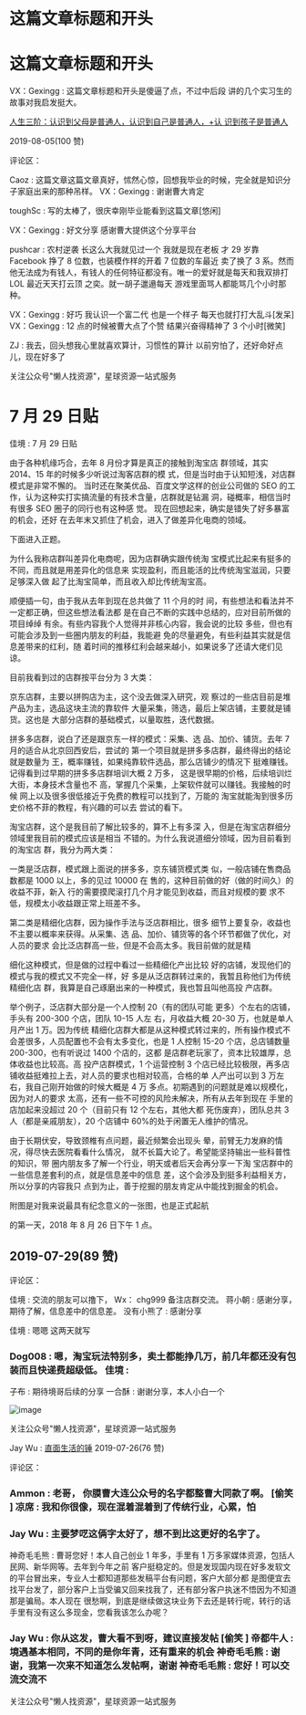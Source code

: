 # 这篇文章标题和开头

# 这篇文章标题和开头

VX：Gexingg : 这篇文章标题和开头是傻逼了点，不过中后段 讲的几个实习生的故事对我启发挺大。

[人生三阶：认识到父母是普通人，认识到自己是普通人，](https://mp.weixin.qq.com/s/LJb_WD9WcmMaSx6MA_egKg)[+](https://mp.weixin.qq.com/s/LJb_WD9WcmMaSx6MA_egKg)[认 识到孩子是普通人](https://mp.weixin.qq.com/s/LJb_WD9WcmMaSx6MA_egKg)

2019-08-05(100 赞)

评论区：

Caoz : 这篇文章这篇文章真好，怵然心惊，回想我毕业的时候，完全就是知识分子家庭出来的那种吊样。 VX：Gexingg : 谢谢曹大肯定

toughSc : 写的太棒了，很庆幸刚毕业能看到这篇文章[悠闲]

VX：Gexingg : 好文分享 感谢曹大提供这个分享平台

pushcar : 农村逆袭 长这么大我就见过一个 我就是现在老板 才 29 岁靠 Facebook 挣了 8 位数，也装模作样的开着 7 位数的车最近 卖了换了 3 系。然而他无法成为有钱人，有钱人的任何特征都没有。唯一的爱好就是每天和我双排打 LOL 最近天天打云顶 之奕。就一胡子邋遢每天 游戏里面骂人都能骂几个小时那种。

VX：Gexingg : 好巧 我认识一个富二代 也是一个样子 每天也就打打大乱斗[发呆] VX：Gexingg : 12 点的时候被曹大点了个赞 结果兴奋得精神了 3 个小时[微笑]

ZJ : 我去，回头想我心里就喜欢算计，习惯性的算计 以前穷怕了，还好命好点儿，现在好多了

关注公众号"懒人找资源"，星球资源一站式服务

# 7 月 29 日贴

佳境 : 7 月 29 日贴

由于各种机缘巧合，去年 8 月份才算是真正的接触到淘宝店 群领域，其实 2014、15 年的时候多少听说过淘客店群的模 式，但是当时由于认知短浅，对店群模式是非常不懈的。 当时还在聚美优品、百度文学这样的创业公司做的 SEO 的工 作，认为这种实打实搞流量的有技术含量，店群就是钻漏 洞，碰概率，相信当时有很多 SEO 圈子的同行也有这种感 觉。 现在回想起来，确实是错失了好多暴富的机会，还好 在去年末又抓住了机会，进入了做差异化电商的领域。

下面进入正题。

为什么我称店群叫差异化电商呢，因为店群确实跟传统淘 宝模式比起来有挺多的不同，而且就是用差异化的信息来 实现盈利，而且能活的比传统淘宝滋润，只要足够深入做 起了比淘宝简单，而且收入却比传统淘宝高。

顺便插一句，由于我从去年到现在总共做了 11 个月的时 间，有些想法和看法并不一定都正确，但这些想法看法都 是在自己不断的实践中总结的，应对目前所做的项目绰绰 有余。有些内容我个人觉得并非核心内容，我会说的比较 多些，但也有可能会涉及到一些圈内朋友的利益，我能避 免的尽量避免，有些利益其实就是信息差带来的红利，随 着时间的推移红利会越来越小，如果说多了还请大佬们见 谅。

目前我看到过的店群按平台分为 3 大类：

京东店群，主要以拼购店为主，这个没去做深入研究，观 察过的一些店目前是堆产品为主，选品这块主流的靠软件 大量采集，筛选，最后上架店铺，主要就是铺货。这也是 大部分店群的基础模式，以量取胜，迭代数据。

拼多多店群，说白了还是跟京东一样的模式：采集、选 品、加价、铺货。去年 7 月的适合从北京回西安后，尝试的 第一个项目就是拼多多店群，最终得出的结论就是数量为 王，概率赚钱，如果纯靠软件选品，那么店铺少的情况下 挺难赚钱。记得看到过早期的拼多多店群培训大概 2 万多， 这是很早期的价格，后续培训烂大街，本身技术含量也不 高，掌握几个采集，上架软件就可以赚钱。我接触的时候 网上以及很多很低接近于免费的教程可以找到了，万能的 淘宝就能淘到很多历史价格不菲的教程，有兴趣的可以去 尝试的看下。

淘宝店群，这个是我目前了解比较多的，算不上有多深 入，但是在淘宝店群细分领域里我目前的模式应该是相当 不错的。为什么我说道细分领域，因为目前看到的淘宝店 群，我分为两大类：

一类是泛店群，模式跟上面说的拼多多，京东铺货模式类 似，一般店铺在售商品数都是 1000 以上，多的见过 10000 在 售的，这种目前做的好（做的时间久）的收益不菲，新入 行的需要摸爬滚打几个月才能见到收益，而且对规模的要 求不低，规模太小收益跟正常上班差不多。

第二类是精细化店群，因为操作手法与泛店群相比，很多 细节上要复杂，收益也不主要以概率来获得。从采集、选 品、加价、铺货等的各个环节都做了优化，对人员的要求 会比泛店群高一些，但是不会高太多。我目前做的就是精

细化这种模式，但是做的过程中看过一些精细化产出比较 好的店铺，发现他们的模式与我的模式又不完全一样，好 多是从泛店群转过来的，我暂且称他们为传统精细化店 群，我算是自己琢磨出来的一种模式，我也暂且叫他高投 产店群。

举个例子，泛店群大部分是一个人控制 20（有的团队可能 更多）个左右的店铺，手头有 200-300 个店，团队 10-15 人左 右，月收益大概 20-30 万，也就是单人月产出 1 万。因为传统 精细化店群大都是从这种模式转过来的，所有操作模式不 会差很多，人员配置也不会有太多变化，也是 1 人控制 15-20 个店，总店铺数量 200-300，也有听说过 1400 个店的，这都 是店群老玩家了，资本比较雄厚，总体收益也比较高。高 投产店群模式，1 个运营控制 3 个店已经比较极限，再多店 铺收益挺难拉上去，对人员的要求也相对较高，合格的单 人产出可以到 3 万左右，我自己刚开始做的时候大概是 4 万 多点。初期遇到的问题就是难以规模化，因为对人的要求 太高，还有一些不可控的风险未解决，所有从去年到现在 手里的店加起来没超过 20 个（目前只有 12 个左右，其他大都 死伤废弃），团队总共 3 人（都是亲戚朋友），20 个店铺中 60%的处于闲置无人维护的情况。

由于长期伏安，导致颈椎有点问题，最近频繁会出现头 晕，前臂无力发麻的情况，得尽快去医院看看什么情况， 就不长篇大论了。希望能坚持输出一些科普性的知识，带 圈内朋友多了解一个行业，明天或者后天会再分享一下淘 宝店群中的一些信息差套利的点，就是信息差中的信息 差，这个会涉及到挺多利益相关方，所以分享的内容我只 点到为止，善于挖掘的朋友肯定从中能找到掘金的机会。

附图是对我来说最具有纪念意义的一张图，也是正式起航

的第一天，2018 年 8 月 26 日下午 1 点。

## 2019-07-29(89 赞)

评论区：

佳境 : 交流的朋友可以撸下， Wx： chg999 备注店群交流。 蒋小朝 : 感谢分享，期待了解，信息差中的信息差。 没有小熊了 : 感谢分享

佳境 : 嗯嗯 这两天就写

### Dog008 : 嗯，淘宝玩法特别多，卖土都能挣几万，前几年都还没有包装而且快递费超级低。 佳境 :

子布 : 期待境哥后续的分享 一合酥 : 谢谢分享，本人小白一个

![image](img/Image_001.png)

关注公众号"懒人找资源"，星球资源一站式服务

Jay Wu : [直面生活的锤](https://mp.weixin.qq.com/s/WXXnem3zxpWLOeLmoti2yQ) 2019-07-26(76 赞)

评论区：

### Ammon : 老哥， 你膜曹大连公众号的名字都整曹大同款了啊。 [偷笑 ] 凉席 : 我和你很像，现在混着混着到了传统行业，心累，怕

### Jay Wu : 主要梦呓这俩字太好了，想不到比这更好的名字了。

神奇毛毛熊 : 曹哥您好！本人自己创业 1 年多，手里有 1 万多家媒体资源，包括人民网、新华网等。去年到今年之前 客户挺稳定的。但是发现国内现在好多发软文的平台冒出来，专业人士都知道那些发稿平台有问题，客户大部分都 是图便宜去找平台发了，部分客户上当受骗又回来找我了，还有部分客户执迷不悟因为不知道那是骗局。本人现在 很愁啊，到底是继续做这块业务下去还是转行呢，转行的话手里有没有这么多现金，您看我该怎么办呢？

### Jay Wu : 你从这发，曹大看不到呀，建议直接发帖 [偷笑 ] 帝都牛人 : 境遇基本相同，不同的是你年青，还有重来的机会 神奇毛毛熊 : 谢谢，我第一次来不知道怎么发帖啊，谢谢 神奇毛毛熊 : 您好！可以交流交流不

关注公众号"懒人找资源"，星球资源一站式服务